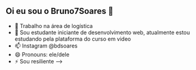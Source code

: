 ## Oi eu sou o Bruno7Soares 👋


- 🔭 Trabalho na área de logística
- 🌱 Sou estudante iniciante de desenvolvimento web, atualmente estou estudando pela plataforma do curso em video
- 📫 Instagram @bdsoares
- 😄 Pronouns: ele/dele
- ⚡ Sou resiliente
-->
